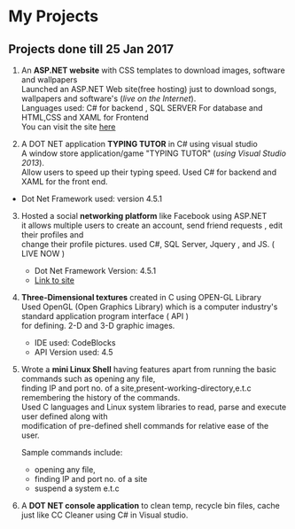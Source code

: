 # My Projects

## Projects done till 25 Jan 2017


1. An **ASP.NET website** with CSS templates to download images, software and wallpapers  
    Launched an ASP.NET Web site(free hosting) just to download songs, wallpapers and software's (*live on the Internet*).   
    Languages used: C# for backend , SQL SERVER  For database and HTML,CSS and XAML for Frontend  
    You can visit the site [here](http://downloadzone.somee.com/)  
    
   
2. A DOT NET application **TYPING TUTOR** in C# using visual studio  
   A window store application/game "TYPING TUTOR" (*using Visual Studio 2013*).  
   Allow users to speed up their typing speed. Used C# for backend and XAML for the front end.
    
  * Dot Net Framework used: version 4.5.1  

3. Hosted a social **networking platform** like Facebook using ASP.NET  
   it allows multiple users to create an account, send friend requests , edit their profiles and  
   change their profile pictures. used C#, SQL Server, Jquery , and JS. ( LIVE NOW )  
   * Dot Net Framework Version: 4.5.1
   * [Link to site](http://closeworld.somee.com)
    
4. **Three-Dimensional textures** created in C using OPEN-GL Library  
   Used OpenGL (Open Graphics Library) which is a computer industry's standard application program interface ( API )   
   for defining. 2-D and 3-D  graphic images.

   * IDE used: CodeBlocks
   * API Version used: 4.5
 
 
 

5. Wrote a **mini Linux Shell** having features apart from running the basic commands such as opening any file,   
   finding IP and port no. of a site,present-working-directory,e.t.c  remembering the history of the commands.  
   Used C languages and Linux system libraries to read, parse and execute user defined along with   
   modification of pre-defined shell commands for relative ease of the user.
    
   Sample commands include: 
    
   * opening any file, 
   * finding IP and port no. of a site
   * suspend a system e.t.c



6. A **DOT NET console application** to clean temp, recycle bin files, cache just like CC Cleaner using C# in Visual studio.
  

